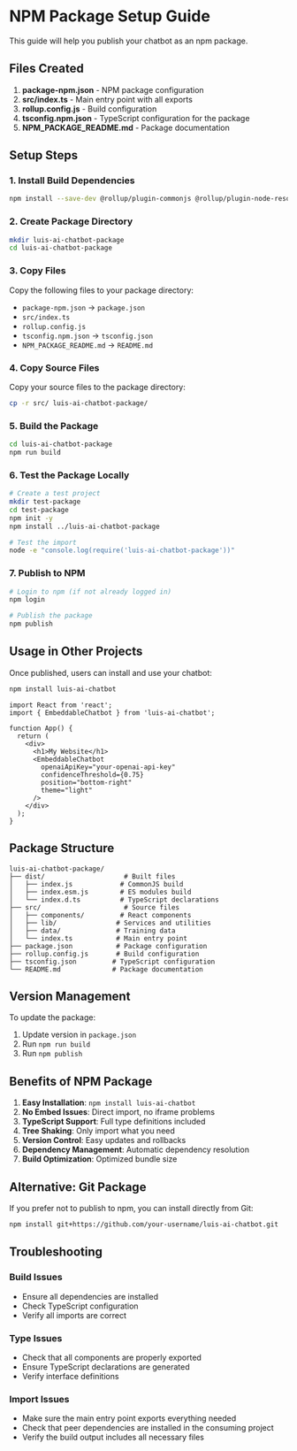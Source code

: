 # NPM Package Setup Guide

This guide will help you publish your chatbot as an npm package.

## Files Created

1. **package-npm.json** - NPM package configuration
2. **src/index.ts** - Main entry point with all exports
3. **rollup.config.js** - Build configuration
4. **tsconfig.npm.json** - TypeScript configuration for the package
5. **NPM_PACKAGE_README.md** - Package documentation

## Setup Steps

### 1. Install Build Dependencies

```bash
npm install --save-dev @rollup/plugin-commonjs @rollup/plugin-node-resolve @rollup/plugin-typescript rollup rollup-plugin-dts rollup-plugin-peer-deps-external
```

### 2. Create Package Directory

```bash
mkdir luis-ai-chatbot-package
cd luis-ai-chatbot-package
```

### 3. Copy Files

Copy the following files to your package directory:
- `package-npm.json` → `package.json`
- `src/index.ts`
- `rollup.config.js`
- `tsconfig.npm.json` → `tsconfig.json`
- `NPM_PACKAGE_README.md` → `README.md`

### 4. Copy Source Files

Copy your source files to the package directory:
```bash
cp -r src/ luis-ai-chatbot-package/
```

### 5. Build the Package

```bash
cd luis-ai-chatbot-package
npm run build
```

### 6. Test the Package Locally

```bash
# Create a test project
mkdir test-package
cd test-package
npm init -y
npm install ../luis-ai-chatbot-package

# Test the import
node -e "console.log(require('luis-ai-chatbot-package'))"
```

### 7. Publish to NPM

```bash
# Login to npm (if not already logged in)
npm login

# Publish the package
npm publish
```

## Usage in Other Projects

Once published, users can install and use your chatbot:

```bash
npm install luis-ai-chatbot
```

```tsx
import React from 'react';
import { EmbeddableChatbot } from 'luis-ai-chatbot';

function App() {
  return (
    <div>
      <h1>My Website</h1>
      <EmbeddableChatbot 
        openaiApiKey="your-openai-api-key"
        confidenceThreshold={0.75}
        position="bottom-right"
        theme="light"
      />
    </div>
  );
}
```

## Package Structure

```
luis-ai-chatbot-package/
├── dist/                    # Built files
│   ├── index.js            # CommonJS build
│   ├── index.esm.js        # ES modules build
│   └── index.d.ts          # TypeScript declarations
├── src/                     # Source files
│   ├── components/         # React components
│   ├── lib/               # Services and utilities
│   ├── data/              # Training data
│   └── index.ts           # Main entry point
├── package.json           # Package configuration
├── rollup.config.js       # Build configuration
├── tsconfig.json         # TypeScript configuration
└── README.md             # Package documentation
```

## Version Management

To update the package:

1. Update version in `package.json`
2. Run `npm run build`
3. Run `npm publish`

## Benefits of NPM Package

1. **Easy Installation**: `npm install luis-ai-chatbot`
2. **No Embed Issues**: Direct import, no iframe problems
3. **TypeScript Support**: Full type definitions included
4. **Tree Shaking**: Only import what you need
5. **Version Control**: Easy updates and rollbacks
6. **Dependency Management**: Automatic dependency resolution
7. **Build Optimization**: Optimized bundle size

## Alternative: Git Package

If you prefer not to publish to npm, you can install directly from Git:

```bash
npm install git+https://github.com/your-username/luis-ai-chatbot.git
```

## Troubleshooting

### Build Issues
- Ensure all dependencies are installed
- Check TypeScript configuration
- Verify all imports are correct

### Type Issues
- Check that all components are properly exported
- Ensure TypeScript declarations are generated
- Verify interface definitions

### Import Issues
- Make sure the main entry point exports everything needed
- Check that peer dependencies are installed in the consuming project
- Verify the build output includes all necessary files
